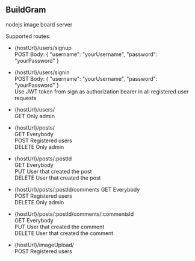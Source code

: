 ## BuildGram

nodejs image board server

Supported routes:

   - {hostUrl}/users/signup  
        POST Body: { "username": "yourUsername", "password": "yourPassword" }  
          
   - {hostUrl}/users/signin  
        POST Body: { "username": "yourUsername", "password": "yourPassword" }  
        Use JWT token from sign as authorization bearer in all registered user requests
          
   - {hostUrl}/users/  
        GET Only admin  
          
   - {hostUrl}/posts/  
        GET Everybody  
        POST Registered users  
        DELETE Only admin  
          
   - {hostUrl}/posts/:postId  
        GET Everybody  
        PUT User that created the post  
        DELETE User that created the post  
          
   - {hostUrl}/posts/:postId/comments
        GET Everybody  
        POST Registered users  
        DELETE Only admin  
          
   - {hostUrl}/posts/:postId/comments/:commentsId  
        GET Everybody  
        PUT User that created the comment  
        DELETE User that created the comment  
          
   - {hostUrl}/imageUpload/  
        POST Registered users  


